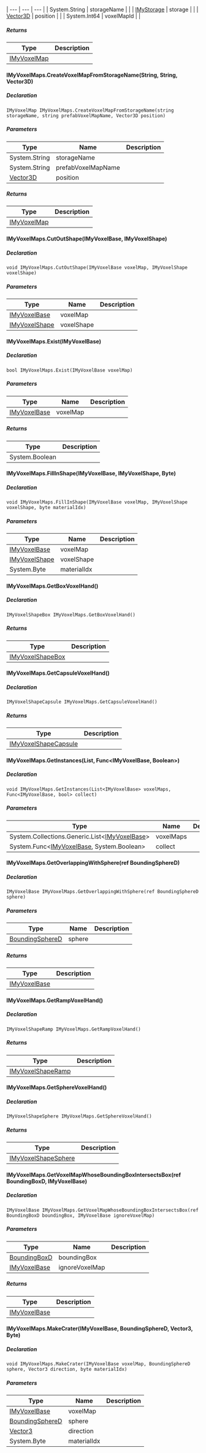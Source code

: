 | --- | --- | --- |
| System.String | storageName |     |
| [IMyStorage](https://keensoftwarehouse.github.io/SpaceEngineersModAPI/api/VRage.ModAPI.IMyStorage.html) | storage |     |
| [Vector3D](https://keensoftwarehouse.github.io/SpaceEngineersModAPI/api/VRageMath.Vector3D.html) | position |     |
| System.Int64 | voxelMapId |     |

##### Returns

| Type | Description |
| --- | --- |
| [IMyVoxelMap](https://keensoftwarehouse.github.io/SpaceEngineersModAPI/api/VRage.Game.ModAPI.IMyVoxelMap.html) |     |

#### IMyVoxelMaps.CreateVoxelMapFromStorageName(String, String, Vector3D)

##### Declaration

```
IMyVoxelMap IMyVoxelMaps.CreateVoxelMapFromStorageName(string storageName, string prefabVoxelMapName, Vector3D position)
```

##### Parameters

| Type | Name | Description |
| --- | --- | --- |
| System.String | storageName |     |
| System.String | prefabVoxelMapName |     |
| [Vector3D](https://keensoftwarehouse.github.io/SpaceEngineersModAPI/api/VRageMath.Vector3D.html) | position |     |

##### Returns

| Type | Description |
| --- | --- |
| [IMyVoxelMap](https://keensoftwarehouse.github.io/SpaceEngineersModAPI/api/VRage.Game.ModAPI.IMyVoxelMap.html) |     |

#### IMyVoxelMaps.CutOutShape(IMyVoxelBase, IMyVoxelShape)

##### Declaration

```
void IMyVoxelMaps.CutOutShape(IMyVoxelBase voxelMap, IMyVoxelShape voxelShape)
```

##### Parameters

| Type | Name | Description |
| --- | --- | --- |
| [IMyVoxelBase](https://keensoftwarehouse.github.io/SpaceEngineersModAPI/api/VRage.ModAPI.IMyVoxelBase.html) | voxelMap |     |
| [IMyVoxelShape](https://keensoftwarehouse.github.io/SpaceEngineersModAPI/api/VRage.Game.ModAPI.IMyVoxelShape.html) | voxelShape |     |

#### IMyVoxelMaps.Exist(IMyVoxelBase)

##### Declaration

```
bool IMyVoxelMaps.Exist(IMyVoxelBase voxelMap)
```

##### Parameters

| Type | Name | Description |
| --- | --- | --- |
| [IMyVoxelBase](https://keensoftwarehouse.github.io/SpaceEngineersModAPI/api/VRage.ModAPI.IMyVoxelBase.html) | voxelMap |     |

##### Returns

| Type | Description |
| --- | --- |
| System.Boolean |     |

#### IMyVoxelMaps.FillInShape(IMyVoxelBase, IMyVoxelShape, Byte)

##### Declaration

```
void IMyVoxelMaps.FillInShape(IMyVoxelBase voxelMap, IMyVoxelShape voxelShape, byte materialIdx)
```

##### Parameters

| Type | Name | Description |
| --- | --- | --- |
| [IMyVoxelBase](https://keensoftwarehouse.github.io/SpaceEngineersModAPI/api/VRage.ModAPI.IMyVoxelBase.html) | voxelMap |     |
| [IMyVoxelShape](https://keensoftwarehouse.github.io/SpaceEngineersModAPI/api/VRage.Game.ModAPI.IMyVoxelShape.html) | voxelShape |     |
| System.Byte | materialIdx |     |

#### IMyVoxelMaps.GetBoxVoxelHand()

##### Declaration

```
IMyVoxelShapeBox IMyVoxelMaps.GetBoxVoxelHand()
```

##### Returns

| Type | Description |
| --- | --- |
| [IMyVoxelShapeBox](https://keensoftwarehouse.github.io/SpaceEngineersModAPI/api/VRage.Game.ModAPI.IMyVoxelShapeBox.html) |     |

#### IMyVoxelMaps.GetCapsuleVoxelHand()

##### Declaration

```
IMyVoxelShapeCapsule IMyVoxelMaps.GetCapsuleVoxelHand()
```

##### Returns

| Type | Description |
| --- | --- |
| [IMyVoxelShapeCapsule](https://keensoftwarehouse.github.io/SpaceEngineersModAPI/api/VRage.Game.ModAPI.IMyVoxelShapeCapsule.html) |     |

#### IMyVoxelMaps.GetInstances(List<IMyVoxelBase>, Func<IMyVoxelBase, Boolean>)

##### Declaration

```
void IMyVoxelMaps.GetInstances(List<IMyVoxelBase> voxelMaps, Func<IMyVoxelBase, bool> collect)
```

##### Parameters

| Type | Name | Description |
| --- | --- | --- |
| System.Collections.Generic.List<[IMyVoxelBase](https://keensoftwarehouse.github.io/SpaceEngineersModAPI/api/VRage.ModAPI.IMyVoxelBase.html)\> | voxelMaps |     |
| System.Func<[IMyVoxelBase](https://keensoftwarehouse.github.io/SpaceEngineersModAPI/api/VRage.ModAPI.IMyVoxelBase.html), System.Boolean\> | collect |     |

#### IMyVoxelMaps.GetOverlappingWithSphere(ref BoundingSphereD)

##### Declaration

```
IMyVoxelBase IMyVoxelMaps.GetOverlappingWithSphere(ref BoundingSphereD sphere)
```

##### Parameters

| Type | Name | Description |
| --- | --- | --- |
| [BoundingSphereD](https://keensoftwarehouse.github.io/SpaceEngineersModAPI/api/VRageMath.BoundingSphereD.html) | sphere |     |

##### Returns

| Type | Description |
| --- | --- |
| [IMyVoxelBase](https://keensoftwarehouse.github.io/SpaceEngineersModAPI/api/VRage.ModAPI.IMyVoxelBase.html) |     |

#### IMyVoxelMaps.GetRampVoxelHand()

##### Declaration

```
IMyVoxelShapeRamp IMyVoxelMaps.GetRampVoxelHand()
```

##### Returns

| Type | Description |
| --- | --- |
| [IMyVoxelShapeRamp](https://keensoftwarehouse.github.io/SpaceEngineersModAPI/api/VRage.Game.ModAPI.IMyVoxelShapeRamp.html) |     |

#### IMyVoxelMaps.GetSphereVoxelHand()

##### Declaration

```
IMyVoxelShapeSphere IMyVoxelMaps.GetSphereVoxelHand()
```

##### Returns

| Type | Description |
| --- | --- |
| [IMyVoxelShapeSphere](https://keensoftwarehouse.github.io/SpaceEngineersModAPI/api/VRage.Game.ModAPI.IMyVoxelShapeSphere.html) |     |

#### IMyVoxelMaps.GetVoxelMapWhoseBoundingBoxIntersectsBox(ref BoundingBoxD, IMyVoxelBase)

##### Declaration

```
IMyVoxelBase IMyVoxelMaps.GetVoxelMapWhoseBoundingBoxIntersectsBox(ref BoundingBoxD boundingBox, IMyVoxelBase ignoreVoxelMap)
```

##### Parameters

| Type | Name | Description |
| --- | --- | --- |
| [BoundingBoxD](https://keensoftwarehouse.github.io/SpaceEngineersModAPI/api/VRageMath.BoundingBoxD.html) | boundingBox |     |
| [IMyVoxelBase](https://keensoftwarehouse.github.io/SpaceEngineersModAPI/api/VRage.ModAPI.IMyVoxelBase.html) | ignoreVoxelMap |     |

##### Returns

| Type | Description |
| --- | --- |
| [IMyVoxelBase](https://keensoftwarehouse.github.io/SpaceEngineersModAPI/api/VRage.ModAPI.IMyVoxelBase.html) |     |

#### IMyVoxelMaps.MakeCrater(IMyVoxelBase, BoundingSphereD, Vector3, Byte)

##### Declaration

```
void IMyVoxelMaps.MakeCrater(IMyVoxelBase voxelMap, BoundingSphereD sphere, Vector3 direction, byte materialIdx)
```

##### Parameters

| Type | Name | Description |
| --- | --- | --- |
| [IMyVoxelBase](https://keensoftwarehouse.github.io/SpaceEngineersModAPI/api/VRage.ModAPI.IMyVoxelBase.html) | voxelMap |     |
| [BoundingSphereD](https://keensoftwarehouse.github.io/SpaceEngineersModAPI/api/VRageMath.BoundingSphereD.html) | sphere |     |
| [Vector3](https://keensoftwarehouse.github.io/SpaceEngineersModAPI/api/VRageMath.Vector3.html) | direction |     |
| System.Byte | materialIdx |     |
